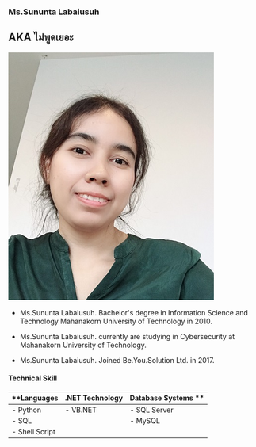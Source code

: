 ### **Ms.Sununta Labaiusuh**
## **AKA ไม่พูดเยอะ** 

![](sununta.jpg "Ms.Sununta Labaiusuh")

- Ms.Sununta Labaiusuh. Bachelor's degree in Information Science and Technology Mahanakorn University of Technology in 2010.

- Ms.Sununta Labaiusuh. currently are studying in Cybersecurity at Mahanakorn University of Technology.

- Ms.Sununta Labaiusuh. Joined Be.You.Solution Ltd. in 2017.

#### Technical Skill

|  **Languages      |    .NET Technology    |   Database Systems **  |
| ----------------- |-----------------------| ---------------------- |
|  - Python	    | 	- VB.NET	    |   - SQL Server	     |
|  - SQL	    | 	                    |    - MySQL             |
|  - Shell Script   |                       |                        |

  

  
 
